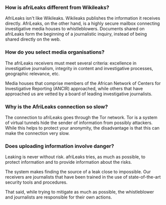 
### How is afriLeaks different from Wikileaks?

AfriLeaks isn't like Wikileaks. Wikileaks publishes the information it receives directly. AfriLeaks, on the other hand, is a highly secure mailbox connecting investigative media houses to whistleblowers. Documents shared on afriLeaks form the beginning of a journalistic inquiry, instead of being shared directly on the web.

### How do you select media organisations?

The afriLeaks receivers must meet several criteria: excellence in investigative journalism, integrity in content and investigative processes, geographic relevance, etc.

Media houses that comprise members of the African Network of Centers for Investigative Reporting (ANCIR) approached, while others that have approached us are vetted by a board of leading investigative journalists.

### Why is the AfriLeaks connection so slow?

The connection to afriLeaks goes through the Tor network. Tor is a system of virtual tunnels hide the sender of information from possibly attackers. While this helps to protect your anonymity, the disadvantage is that this can make the connection very slow.

### Does uploading information involve danger?

Leaking is never without risk. afriLeaks tries, as much as possible, to protect information and to provide information about the risks.

The system makes finding the source of a leak close to impossible. Our receivers are journalists that have been trained in the use of state-of-the-art security tools and procedures. 

That said, while trying to mitigate as much as possible, the whistleblower and journalists are responsible for their own actions.
